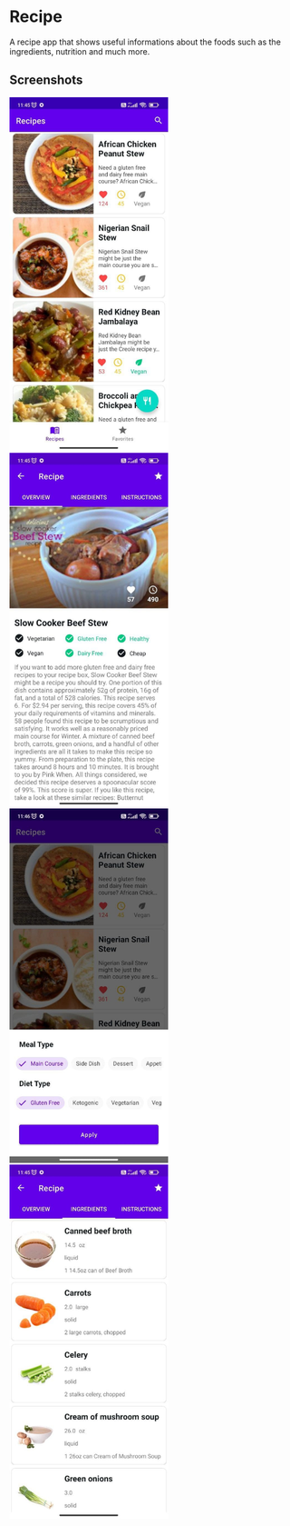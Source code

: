 # Recipe
A recipe app that shows useful informations about the foods such as the ingredients, nutrition and much more.

## Screenshots
<img src="https://github.com/98saiful/Recipe/blob/master/Screenshot/R%20home.jpg" width="280"/> <img src="https://github.com/98saiful/Recipe/blob/master/Screenshot/R%20details.jpg" width="280"/> <img src="https://github.com/98saiful/Recipe/blob/master/Screenshot/R%20filter.jpg" width="280"/> <img src="https://github.com/98saiful/Recipe/blob/master/Screenshot/R%20ingredients.jpg" width="280"/>
